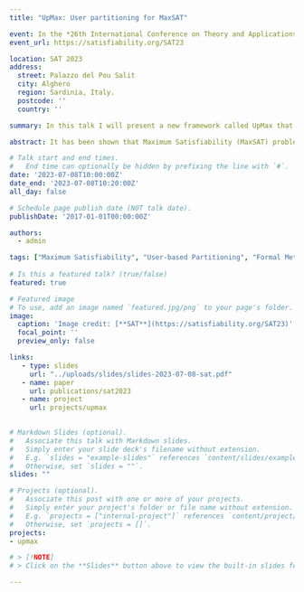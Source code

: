 ```yaml
---
title: "UpMax: User partitioning for MaxSAT"

event: In the *26th International Conference on Theory and Applications of Satisfiability Testing, SAT 2023*.
event_url: https://satisfiability.org/SAT23

location: SAT 2023
address: 
  street: Palazzo del Pou Salit
  city: Alghero
  region: Sardinia, Italy.
  postcode: ''
  country: ''

summary: In this talk I will present a new framework called UpMax that decouples the partitioning procedure from the MaxSAT solving algorithms.

abstract: It has been shown that Maximum Satisfiability (MaxSAT) problem instances can be effectively solved by partitioning the set of soft clauses into several disjoint sets. The partitioning methods can be based on clause weights (e.g., stratification) or based on graph representations of the formula. Afterwards, a merge procedure is applied to guarantee that an optimal solution is found. In this talk, This paper proposeswe propose a new framework called UpMax that decouples the partitioning procedure from the MaxSAT solving algorithms. As a result, new partitioning procedures can be defined independently of the MaxSAT algorithm to be used. Moreover, this decoupling also allows users that build new MaxSAT formulas to propose partition schemes based on knowledge of the problem to be solved. We illustrate this approach using several problems and show that partitioning has a large impact on the performance of unsatisfiability-based MaxSAT algorithms.

# Talk start and end times.
#   End time can optionally be hidden by prefixing the line with `#`.
date: '2023-07-08T10:00:00Z'
date_end: '2023-07-08T10:20:00Z'
all_day: false

# Schedule page publish date (NOT talk date).
publishDate: '2017-01-01T00:00:00Z'

authors:
  - admin

tags: ["Maximum Satisfiability", "User-based Partitioning", "Formal Methods", "Artificial Intelligence"]
  
# Is this a featured talk? (true/false)
featured: true

# Featured image
# To use, add an image named `featured.jpg/png` to your page's folder.
image:
  caption: 'Image credit: [**SAT**](https://satisfiability.org/SAT23)'
  focal_point: ''
  preview_only: false

links:
   - type: slides
     url: "../uploads/slides/slides-2023-07-08-sat.pdf"
   - name: paper
     url: publications/sat2023
   - name: project
     url: projects/upmax
     

# Markdown Slides (optional).
#   Associate this talk with Markdown slides.
#   Simply enter your slide deck's filename without extension.
#   E.g. `slides = "example-slides"` references `content/slides/example-slides.md`.
#   Otherwise, set `slides = ""`.
slides: ""

# Projects (optional).
#   Associate this post with one or more of your projects.
#   Simply enter your project's folder or file name without extension.
#   E.g. `projects = ["internal-project"]` references `content/project/deep-learning/index.md`.
#   Otherwise, set `projects = []`.
projects:
- upmax

# > [!NOTE]
# > Click on the **Slides** button above to view the built-in slides feature.

---
```



